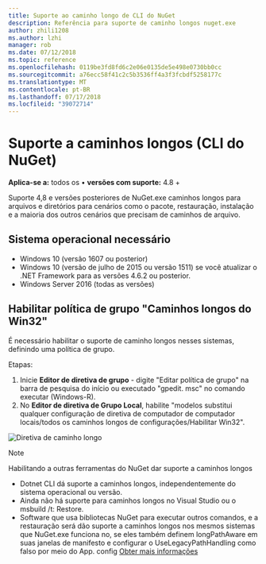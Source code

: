 ```yaml
---
title: Suporte ao caminho longo de CLI do NuGet
description: Referência para suporte de caminho longos nuget.exe
author: zhili1208
ms.author: lzhi
manager: rob
ms.date: 07/12/2018
ms.topic: reference
ms.openlocfilehash: 0119be3fd8fd6c2e06e0135de5e498e0730bb0cc
ms.sourcegitcommit: a76ecc58f41c2c5b3536ff4a3f3fcbdf5258177c
ms.translationtype: MT
ms.contentlocale: pt-BR
ms.lasthandoff: 07/17/2018
ms.locfileid: "39072714"
---
```

# <a name="long-path-support-nuget-cli"></a>Suporte a caminhos longos (CLI do NuGet)

**Aplica-se a:** todos os &bullet; **versões com suporte:** 4.8 +

Suporte 4,8 e versões posteriores de NuGet.exe caminhos longos para arquivos e diretórios para cenários como o pacote, restauração, instalação e a maioria dos outros cenários que precisam de caminhos de arquivo.

## <a name="required-operating-system"></a>Sistema operacional necessário

-   Windows 10 (versão 1607 ou posterior)
-   Windows 10 (versão de julho de 2015 ou versão 1511) se você atualizar o .NET Framework para as versões 4.6.2 ou posterior.
-   Windows Server 2016 (todas as versões)

## <a name="enable-win32-long-paths-group-policy"></a>Habilitar política de grupo "Caminhos longos do Win32"

É necessário habilitar o suporte de caminho longos nesses sistemas, definindo uma política de grupo.

Etapas:
1. Inicie **Editor de diretiva de grupo** - digite "Editar política de grupo" na barra de pesquisa do início ou executado "gpedit. msc" no comando executar (Windows-R).
2. No **Editor de diretiva de Grupo Local**, habilite "modelos substitui qualquer configuração de diretiva de computador de computador locais/todos os caminhos longos de configurações/Habilitar Win32".

![Diretiva de caminho longo](media/LongPathPolicy.png)


> [!Note]
> Habilitando a outras ferramentas do NuGet dar suporte a caminhos longos
>
> -   Dotnet CLI dá suporte a caminhos longos, independentemente do sistema operacional ou versão.
> -   Ainda não há suporte para caminhos longos no Visual Studio ou o msbuild /t: Restore.
> -   Software que usa bibliotecas NuGet para executar outros comandos, e a restauração será dão suporte a caminhos longos nos mesmos sistemas que NuGet.exe funciona no, se eles também definem longPathAware em suas janelas de manifesto e configurar o UseLegacyPathHandling como falso por meio do App. config [ Obter mais informações](https://blogs.msdn.microsoft.com/jeremykuhne/2016/07/30/net-4-6-2-and-long-paths-on-windows-10/)

